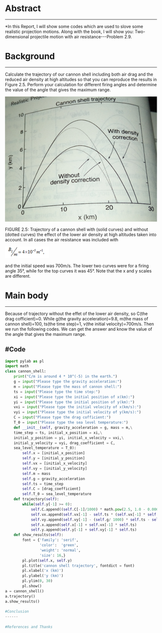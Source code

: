 # Abstract
------
*In this Report, I will show some codes which are used to slove some realistic projection motions. Along with the book, I will show you: Two-dimensional projectile motion with air resistance---Problem 2.9.

# Background
------
Calculate the trajectory of our cannon shell including both air drag and the reduced air density at high altitudes so that you can reproduce the results in Figure 2.5. Perform your calculation for different firing angles and determine the value of the angle that gives the maximum range.

![picture1](https://github.com/Tuzexin/computationalphysics_N2014301020169/blob/master/%E6%8D%95%E8%8E%B71.PNG)
 
FIGURE 2.5: Trajectory of a cannon shell with (solid curves) and without (dotted curves) the effect of the lower air density at high altitudes taken into account. In all cases the air resistance was included with 

![picture2](https://github.com/Tuzexin/computationalphysics_N2014301020169/blob/master/%E6%8D%95%E8%8E%B711.PNG)

and the initial speed was 700m/s. The lower two curves were for a firing angle 35°, while for the top curves it was 45°. Note that the x and y scales are different.

# Main body
------
Because of trajectory without the effet of the lower air density, so C(the drag cofficient)=0. While g(the gravity acceleration)=9.8, m(the mass of cannon shell)=100, ts(the time step)=1, v(the initial velocity)=700m/s. Then we run the following codes. We can get the answer and know the value of the angle that gives the maximum range.

#Code
------
```python
import pylab as pl
import math
class cannon_shell:
    print("C/m is around 4 * 10^(-5) in the earth.")
    g = input("Please type the gravity acceleration:")  
    m = input("Please type the mass of cannon shell:")
    ts = input("Please type the time step:")
    xi = input("Please type the initial position of x(km):")
    yi = input("Please type the initial position of y(km):")
    vxi = input("Please type the initial velocity of x(km/s):")
    vyi = input("Please type the initial velocity of y(km/s):")
    C = input("Please type the drag cofficient:")
    T_0 = input("Please type the sea level temperature:")
    def __init__(self, gravity_acceleration = g, mass = m,\
    time_step = ts, initial_x_position = xi,\
    initial_y_position = yi, initial_x_velocity = vxi,\
    initial_y_velocity = vyi, drag_coefficient = C, 
    sea_level_temperature = T_0): 
        self.x = [initial_x_position]
        self.y = [initial_y_position]
        self.vx = [initial_x_velocity]
        self.vy = [initial_y_velocity]
        self.m = mass
        self.g = gravity_acceleration
        self.ts = time_step
        self.C = [drag_coefficient]
        self.T_0 = sea_level_temperature
    def trajectory(self):
        while(self.y[-1] >= 0):
            self.C.append((self.C[-1]/1000) * math.pow(2.5, 1.0 - 0.0065 * self.y[-1]/ self.T_0))
            self.vx.append(self.vx[-1] - self.ts * (self.vx[-1] * self.C[-1] * math.pow(0.5, math.pow(2.0, self.vx[-1]) + math.pow(2.0, self.vy[-1]))/ (1000 * self.m)))
            self.vy.append(self.vy[-1] - (self.g/ 1000) * self.ts - self.ts * (self.vy[-1] * self.C[-1] * math.pow(0.5, math.pow(2.0, self.vx[-1]) + math.pow(2.0, self.vy[-1]))/ (1000 * self.m)))
            self.x.append(self.x[-1] + self.vx[-1] * self.ts)
            self.y.append(self.y[-1] + self.vy[-1] * self.ts)
    def show_results(self):
        font = {'family': 'serif',
                'color':  'green',
                'weight': 'normal',
                'size': 16,}
        pl.plot(self.x, self.y)
        pl.title('cannon shell trajectory', fontdict = font)
        pl.xlabel('x (km)')
        pl.ylabel('y (km)')
        pl.ylim(0, 30)
        pl.show()
a = cannon_shell()
a.trajectory()
a.show_results() 

#Conclusion
------

#References and Thanks

